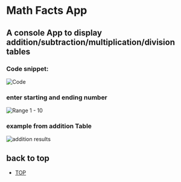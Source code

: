 # Math Facts App 
## A console App to display addition/subtraction/multiplication/division tables


### Code snippet:

![Code](https://github.com/DASchroeder/MathFacts/blob/master/MathFacts/Screenshots/MathFacts1.png)

### enter starting and ending number

![Range 1 - 10](https://github.com/DASchroeder/MathFacts/blob/master/MathFacts/Screenshots/MathFacts2.png)

### example from addition Table

![addition results](https://github.com/DASchroeder/MathFacts/blob/master/MathFacts/Screenshots/MathFacts3.png)


## back to top
* [TOP](#TOP)
